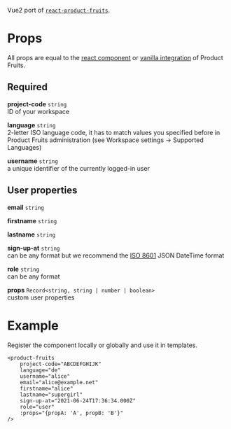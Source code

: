Vue2 port of [`react-product-fruits`](https://www.npmjs.com/package/react-product-fruits).

# Props
All props are equal to the [react component](https://docs.productfruits.com/developers/integration-react-nextjs) or [vanilla integration](https://docs.productfruits.com/developers/integration-web-applications) of Product Fruits.

## Required
**project-code** `string`<br/>
ID of your workspace

**language** `string`<br/>
2-letter ISO language code, it has to match values you specified before in Product Fruits administration (see Workspace settings -> Supported Languages)

**username** `string`<br/>
a unique identifier of the currently logged-in user

## User properties
**email** `string`<br/>

**firstname** `string`<br/>

**lastname** `string`<br/>

**sign-up-at** `string`<br/>
can be any format but we recommend the [ISO 8601](https://en.wikipedia.org/wiki/ISO_8601) JSON DateTime format

**role** `string`<br/>
can be any format

**props** `Record<string, string | number | boolean>`<br/>
custom user properties

# Example
Register the component locally or globally and use it in templates.
```
<product-fruits
    project-code="ABCDEFGHIJK"
    language="de"
    username="alice"
    email="alice@example.net"
    firstname="alice"
    lastname="supergirl"
    sign-up-at="2021-06-24T17:36:34.000Z"
    role="user"
    :props="{propA: 'A', propB: 'B'}"
/>
```
